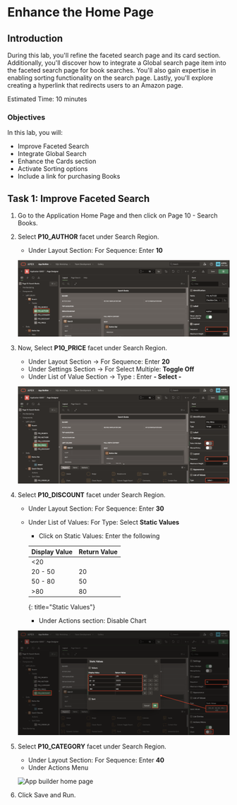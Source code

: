 # Enhance the Home Page

## Introduction
During this lab, you'll refine the faceted search page and its card section. Additionally, you'll discover how to integrate a Global search page item into the faceted search page for book searches. You'll also gain expertise in enabling sorting functionality on the search page. Lastly, you'll explore creating a hyperlink that redirects users to an Amazon page.

Estimated Time: 10 minutes

### Objectives
In this lab, you will:
- Improve Faceted Search
- Integrate Global Search
- Enhance the Cards section
- Activate Sorting options
- Include a link for purchasing Books

## Task 1: Improve Faceted Search
1. Go to the Application Home Page and then click on Page 10 - Search Books.

2. Select **P10_AUTHOR** facet under Search Region.
    - Under Layout Section: For Sequence: Enter **10**

    ![App builder home page](images/fs-author.png " ")

3. Now, Select **P10_PRICE** facet under Search Region.
    - Under Layout Section → For Sequence: Enter **20**
    - Under Settings Section → For Select Multiple: **Toggle Off**
    - Under List of Value Section → Type : Enter **- Select -**

    ![App builder home page](images/fs-price.png " ")

4. Select **P10_DISCOUNT** facet under Search Region.
    - Under Layout Section: For Sequence: Enter **30**
    - Under List of Values: For Type: Select **Static Values**
       - Click on Static Values: Enter the following

       | Display Value |  Return Value  |
       | --- |  --- |
       | <20  | |20|
       | 20 - 50 | 20|50 |
       | 50 - 80 | 50|80 |
       | >80 | 80| |
       {: title="Static Values"}

       - Under Actions section: Disable Chart   

    ![App builder home page](images/fs-discount.png " ")

5. Select **P10_CATEGORY** facet under Search Region.
    - Under Layout Section: For Sequence: Enter **40**
    - Under Actions Menu

    ![App builder home page](images/fs-category.png " ")

6. Click Save and Run.
